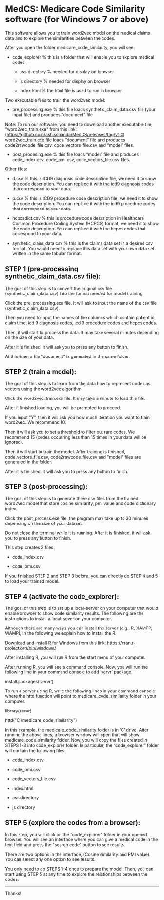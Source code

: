 # MedCS: Medicare Code Similarity software (for Windows 7 or above) 

This software allows you to train word2vec model on the medical claims data and to explore the similarities between the codes. 

  

After you open the folder medicare_code_similarity, you will see: 

- code_explorer	% this is a folder that will enable you to explore medical codes 

   - css directory	% needed for display on browser 

   - js directory	% needed for display on browser 

   - index.html    % the html file is used to run in browser 

  

Two executable files to train the word2vec model: 

- pre_processing.exe	% this file loads synthetic_claim_data.csv file (your input file) and produces “document” file 

Note: To run our software, you need to download another executable file, "word2vec_train.exe" from this link: (https://github.com/ashischanda/MedCS/releases/tag/v1.0) 
word2vec_train.exe	file loads “document” file and produces code2rawcode_file.csv, code_vectors_file.csv and “model” files. 

- post_procesing.exe	% this file loads “model” file and produces code_index.csv, code_pmi.csv, code_vectors_file.csv files. 

Other files: 

- d.csv	% this is ICD9 diagnosis code description file, we need it to show the code description. You can replace it with the icd9 diagnosis codes that correspond to your data. 

- p.csv	% this is ICD9 procedure code description file, we need it to show the code description. You can replace it with the icd9 procedure codes that correspond to your data. 

- hcpcsdict.csv	% this is procedure code description in Healthcare Common Procedure Coding System (HCPCS) format, we need it to show the code description. You can replace it with the hcpcs codes that correspond to your data. 

- synthetic_claim_data.csv	% this is the claims data set in a desired csv format. You would need to replace this data set with your own data set written in the same tabular format. 






## STEP 1 (pre-processing synthetic_claim_data.csv file): 


The goal of this step is to convert the original csv file (synthetic_claim_data.csv) into the format needed for model training.  

Click the pre_processing.exe file. It will ask to input the name of the csv file (synthetic_claim_data.csv). 

Then you need to input the names of the columns which contain patient id, claim time, icd 9 diagnosis codes, icd 9 procedure codes and hcpcs codes. 

Then, it will start to process the data. It may take several minutes depending on the size of your data.  

After it is finished, it will ask you to press any button to finish. 

At this time, a file "document” is generated in the same folder.  




## STEP 2 (train a model):  
 

The goal of this step is to learn from the data how to represent codes as vectors using the word2vec algorithm.  

Click the word2vec_train.exe file. It may take a minute to load this file.  

After it finished loading, you will be prompted to proceed.  

If you input "Y", then it will ask you how much iteration you want to train word2vec. We recommend 10.  

Then it will ask you to set a threshold to filter out rare codes. We recommend 15 (codes occurring less than 15 times in your data will be ignored). 

Then it will start to train the model. After training is finished, code_vectors_file.csv, code2rawcode_file.csv and "model" files are generated in the folder.  

After it is finished, it will ask you to press any button to finish. 




## STEP 3 (post-processing):  


The goal of this step is to generate three csv files from the trained word2vec model that store cosine similarity, pmi value and code dictionary index.  

Click the post_process.exe file, the program may take up to 30 minutes depending on the size of your dataset.  

Do not close the terminal while it is running. After it is finished, it will ask you to press any button to finish. 

  

This step creates 2 files: 

- code_index.csv 

- code_pmi.csv 

  

If you finished STEP 2 and STEP 3 before, you can directly do STEP 4 and 5 to load your trained model. 




## STEP 4 (activate the code_explorer):
 

The goal of this step is to set up a local-server on your computer that would enable browser to show code similarity results. The following are the instructions to install a local-sever on your computer. 

  

Although there are many ways you can install the server (e.g., R, XAMPP, WAMP), in the following we explain how to install the R.  

 

Download and install R for Windows from this link: https://cran.r-project.org/bin/windows/ 

After installing R, you will run R from the start menu of your computer.  

After running R, you will see a command console. Now, you will run the following line in your command console to add ‘servr’ package.  

install.packages(‘servr’) 

To run a server using R, write the following lines in your command console where the httd function will point to medicare_code_similarity folder in your computer. 

library(servr) 

httd("C:\\medicare_code_similarity") 

In this example, the medicare_code_similarity folder is in ‘C’ drive. After running the above lines, a browser window will open that will show medicare_code_similarity folder. Now, you will copy the files created in STEPS 1-3 into code_explorer folder. In particular, the “code_explorer” folder will contain the following files: 

- code_index.csv 

- code_pmi.csv 

- code_vectors_file.csv 

- index.html 

- css directory 

- js directory 



## STEP 5 (explore the codes from a browser):  
 

In this step, you will click on the “code_explorer” folder in your opened browser. You will see an interface where you can give a medical code in the text field and press the "search code" button to see results. 

There are two options in the interface, (Cosine similarity and PMI value). You can select any one option to see results. 

 

You only need to do STEPS 1-4 once to prepare the model. Then, you can start using STEP 5 at any time to explore the relationships between the codes. 

------------------------------------  

Thanks! 

 
